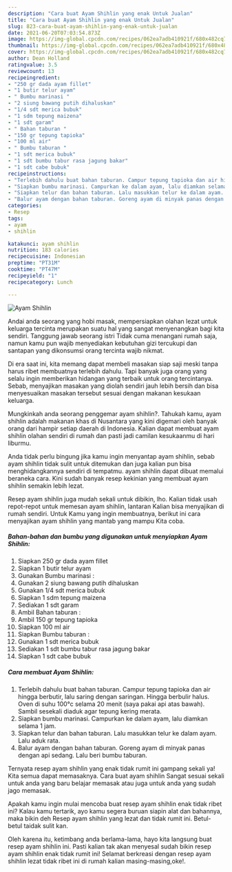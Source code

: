 ```yaml
---
description: "Cara buat Ayam Shihlin yang enak Untuk Jualan"
title: "Cara buat Ayam Shihlin yang enak Untuk Jualan"
slug: 823-cara-buat-ayam-shihlin-yang-enak-untuk-jualan
date: 2021-06-20T07:03:54.873Z
image: https://img-global.cpcdn.com/recipes/062ea7adb410921f/680x482cq70/ayam-shihlin-foto-resep-utama.jpg
thumbnail: https://img-global.cpcdn.com/recipes/062ea7adb410921f/680x482cq70/ayam-shihlin-foto-resep-utama.jpg
cover: https://img-global.cpcdn.com/recipes/062ea7adb410921f/680x482cq70/ayam-shihlin-foto-resep-utama.jpg
author: Dean Holland
ratingvalue: 3.5
reviewcount: 13
recipeingredient:
- "250 gr dada ayam fillet"
- "1 butir telur ayam"
- " Bumbu marinasi "
- "2 siung bawang putih dihaluskan"
- "1/4 sdt merica bubuk"
- "1 sdm tepung maizena"
- "1 sdt garam"
- " Bahan taburan "
- "150 gr tepung tapioka"
- "100 ml air"
- " Bumbu taburan "
- "1 sdt merica bubuk"
- "1 sdt bumbu tabur rasa jagung bakar"
- "1 sdt cabe bubuk"
recipeinstructions:
- "Terlebih dahulu buat bahan taburan. Campur tepung tapioka dan air hingga berbutir, lalu saring dengan saringan. Hingga berbulir halus. Oven di suhu 100°c selama 20 menit (saya pakai api atas bawah). Sambil sesekali diaduk agar tepung kering merata."
- "Siapkan bumbu marinasi. Campurkan ke dalam ayam, lalu diamkan selama 1 jam."
- "Siapkan telur dan bahan taburan. Lalu masukkan telur ke dalam ayam. Lalu aduk rata."
- "Balur ayam dengan bahan taburan. Goreng ayam di minyak panas dengan api sedang. Lalu beri bumbu taburan."
categories:
- Resep
tags:
- ayam
- shihlin

katakunci: ayam shihlin 
nutrition: 183 calories
recipecuisine: Indonesian
preptime: "PT31M"
cooktime: "PT47M"
recipeyield: "1"
recipecategory: Lunch

---
```



![Ayam Shihlin](https://img-global.cpcdn.com/recipes/062ea7adb410921f/680x482cq70/ayam-shihlin-foto-resep-utama.jpg)

Andai anda seorang yang hobi masak, mempersiapkan olahan lezat untuk keluarga tercinta merupakan suatu hal yang sangat menyenangkan bagi kita sendiri. Tanggung jawab seorang istri Tidak cuma menangani rumah saja, namun kamu pun wajib menyediakan kebutuhan gizi tercukupi dan santapan yang dikonsumsi orang tercinta wajib nikmat.

Di era  saat ini, kita memang dapat membeli masakan siap saji meski tanpa harus ribet membuatnya terlebih dahulu. Tapi banyak juga orang yang selalu ingin memberikan hidangan yang terbaik untuk orang tercintanya. Sebab, menyajikan masakan yang diolah sendiri jauh lebih bersih dan bisa menyesuaikan masakan tersebut sesuai dengan makanan kesukaan keluarga. 



Mungkinkah anda seorang penggemar ayam shihlin?. Tahukah kamu, ayam shihlin adalah makanan khas di Nusantara yang kini digemari oleh banyak orang dari hampir setiap daerah di Indonesia. Kalian dapat membuat ayam shihlin olahan sendiri di rumah dan pasti jadi camilan kesukaanmu di hari liburmu.

Anda tidak perlu bingung jika kamu ingin menyantap ayam shihlin, sebab ayam shihlin tidak sulit untuk ditemukan dan juga kalian pun bisa menghidangkannya sendiri di tempatmu. ayam shihlin dapat dibuat memalui beraneka cara. Kini sudah banyak resep kekinian yang membuat ayam shihlin semakin lebih lezat.

Resep ayam shihlin juga mudah sekali untuk dibikin, lho. Kalian tidak usah repot-repot untuk memesan ayam shihlin, lantaran Kalian bisa menyajikan di rumah sendiri. Untuk Kamu yang ingin membuatnya, berikut ini cara menyajikan ayam shihlin yang mantab yang mampu Kita coba.

<!--inarticleads1-->

##### Bahan-bahan dan bumbu yang digunakan untuk menyiapkan Ayam Shihlin:

1. Siapkan 250 gr dada ayam fillet
1. Siapkan 1 butir telur ayam
1. Gunakan  Bumbu marinasi :
1. Gunakan 2 siung bawang putih dihaluskan
1. Gunakan 1/4 sdt merica bubuk
1. Siapkan 1 sdm tepung maizena
1. Sediakan 1 sdt garam
1. Ambil  Bahan taburan :
1. Ambil 150 gr tepung tapioka
1. Siapkan 100 ml air
1. Siapkan  Bumbu taburan :
1. Gunakan 1 sdt merica bubuk
1. Sediakan 1 sdt bumbu tabur rasa jagung bakar
1. Siapkan 1 sdt cabe bubuk




<!--inarticleads2-->

##### Cara membuat Ayam Shihlin:

1. Terlebih dahulu buat bahan taburan. Campur tepung tapioka dan air hingga berbutir, lalu saring dengan saringan. Hingga berbulir halus. Oven di suhu 100°c selama 20 menit (saya pakai api atas bawah). Sambil sesekali diaduk agar tepung kering merata.
1. Siapkan bumbu marinasi. Campurkan ke dalam ayam, lalu diamkan selama 1 jam.
1. Siapkan telur dan bahan taburan. Lalu masukkan telur ke dalam ayam. Lalu aduk rata.
1. Balur ayam dengan bahan taburan. Goreng ayam di minyak panas dengan api sedang. Lalu beri bumbu taburan.




Ternyata resep ayam shihlin yang enak tidak rumit ini gampang sekali ya! Kita semua dapat memasaknya. Cara buat ayam shihlin Sangat sesuai sekali untuk anda yang baru belajar memasak atau juga untuk anda yang sudah jago memasak.

Apakah kamu ingin mulai mencoba buat resep ayam shihlin enak tidak ribet ini? Kalau kamu tertarik, ayo kamu segera buruan siapin alat dan bahannya, maka bikin deh Resep ayam shihlin yang lezat dan tidak rumit ini. Betul-betul taidak sulit kan. 

Oleh karena itu, ketimbang anda berlama-lama, hayo kita langsung buat resep ayam shihlin ini. Pasti kalian tak akan menyesal sudah bikin resep ayam shihlin enak tidak rumit ini! Selamat berkreasi dengan resep ayam shihlin lezat tidak ribet ini di rumah kalian masing-masing,oke!.

